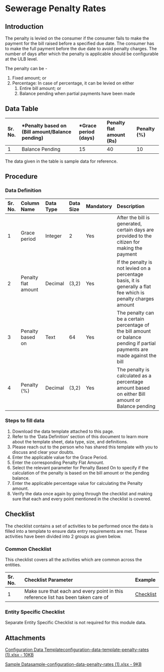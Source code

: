 # Sewerage Penalty Rates

## Introduction <a id="introduction"></a>

The penalty is levied on the consumer if the consumer fails to make the payment for the bill raised before a specified due date. The consumer has to make the full payment before the due date to avoid penalty charges. The number of days after which the penalty is applicable should be configurable at the ULB level.

The penalty can be -

1. Fixed amount; or
2. Percentage: In case of percentage, it can be levied on either
   1. Entire bill amount; or
   2. Balance pending when partial payments have been made

## Data Table <a id="data-table"></a>

| Sr. No. | \*Penalty based on \(Bill amount/Balance pending\) | \*Grace period \(days\) | Penalty flat amount \(Rs\) | Penalty \(%\) |
| :--- | :--- | :--- | :--- | :--- |
| 1 | Balance Pending | 15 | 40 | 10 |

The data given in the table is sample data for reference.

## Procedure <a id="procedure"></a>

### Data Definition <a id="data-definition"></a>

| Sr. No. | Column Name | Data Type | Data Size | Mandatory | Description |
| :--- | :--- | :--- | :--- | :--- | :--- |
| 1 | Grace period | Integer | 2 | Yes | After the bill is generated, certain days are provided to the citizen for making the payment |
| 2 | Penalty flat amount | Decimal | \(3,2\) | Yes | If the penalty is not levied on a percentage basis, it is generally a flat fee which is penalty charges amount |
| 3 | Penalty based on | Text | 64 | Yes | The penalty can be a certain percentage of the bill amount or balance pending if partial payments are made against the bill |
| 4 | Penalty \(%\) | Decimal | \(3,2\) | Yes | The penalty is calculated as a percentage amount based on either Bill amount or Balance pending |

### Steps to fill data <a id="steps-to-fill-data"></a>

1. Download the data template attached to this page.
2. Refer to the ‘Data Definition’ section of this document to learn more about the template sheet, data type, size, and definitions.
3. Please reach out to the person who has shared this template with you to discuss and clear your doubts.
4. Enter the applicable value for the Grace Period.
5. Enter the corresponding Penalty Flat Amount.
6. Select the relevant parameter for Penalty Based On to specify if the calculation of the penalty is based on the bill amount or the pending balance.
7. Enter the applicable percentage value for calculating the Penalty amount.
8. Verify the data once again by going through the checklist and making sure that each and every point mentioned in the checklist is covered.

## Checklist <a id="checklist"></a>

The checklist contains a set of activities to be performed once the data is filled into a template to ensure data entry requirements are met. These activities have been divided into 2 groups as given below.

### Common Checklist <a id="common-checklist"></a>

This checklist covers all the activities which are common across the entities.

| Sr. No. | Checklist Parameter | Example |
| :--- | :--- | :--- |
| 1 | Make sure that each and every point in this reference list has been taken care of | ​[Checklist](https://digit-discuss.atlassian.net/wiki/spaces/DO/pages/502203140/Checklist)​ |

### Entity Specific Checklist <a id="entity-specific-checklist"></a>

Separate Entity Specific Checklist is not required for this module data.

## Attachments <a id="attachments"></a>

[Configuration Data Templateconfiguration-data-template-penalty-rates \(1\).xlsx - 10KB](https://firebasestorage.googleapis.com/v0/b/gitbook-28427.appspot.com/o/assets%2F-MERG_iQW5oN4ukgXP8K%2Fsync%2F6736a6d4f73473589648d1cac7799a75b414ef84.xlsx?generation=1602050610927197&alt=media)

[Sample Datasample-configuration-data-penalty-rates \(1\).xlsx - 9KB](https://firebasestorage.googleapis.com/v0/b/gitbook-28427.appspot.com/o/assets%2F-MERG_iQW5oN4ukgXP8K%2Fsync%2F4f4334b9ecc2770e7469692f2e0b785d430c51be.xlsx?generation=1602050610993712&alt=media)

